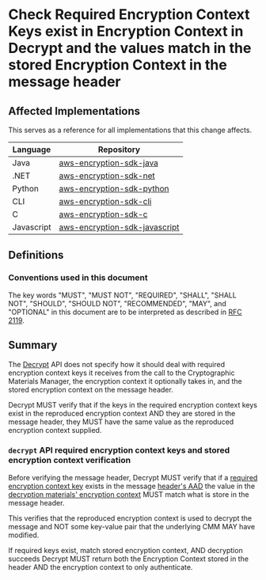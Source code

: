 [//]: # "Copyright Amazon.com Inc. or its affiliates. All Rights Reserved."
[//]: # "SPDX-License-Identifier: CC-BY-SA-4.0"

# Check Required Encryption Context Keys exist in Encryption Context in Decrypt and the values match in the stored Encryption Context in the message header

## Affected Implementations

This serves as a reference for all implementations that this change affects.

| Language   | Repository                                                                                                     |
| ---------- | -------------------------------------------------------------------------------------------------------------- |
| Java       | [aws-encryption-sdk-java](https://github.com/aws/aws-encryption-sdk-java)                                      |
| .NET       | [aws-encryption-sdk-net](https://github.com/aws/aws-encryption-sdk-dafny/tree/mainline/aws-encryption-sdk-net) |
| Python     | [aws-encryption-sdk-python](https://github.com/aws/aws-encryption-sdk-python)                                  |
| CLI        | [aws-encryption-sdk-cli](https://github.com/aws/aws-encryption-sdk-cli)                                        |
| C          | [aws-encryption-sdk-c](https://github.com/aws/aws-encryption-sdk-c)                                            |
| Javascript | [aws-encryption-sdk-javascript](https://github.com/aws/aws-encryption-sdk-javascript)                          |

## Definitions

### Conventions used in this document

The key words
"MUST", "MUST NOT", "REQUIRED", "SHALL", "SHALL NOT",
"SHOULD", "SHOULD NOT", "RECOMMENDED", "MAY", and "OPTIONAL"
in this document are to be interpreted as described in
[RFC 2119](https://tools.ietf.org/html/rfc2119).

## Summary

The [Decrypt](../../client-apis/decrypt.md) API does not specify
how it should deal with required encryption context keys it receives from the call to the
Cryptographic Materials Manager, the encryption context it optionally takes in, and the stored
encryption context on the message header.

Decrypt MUST verify that if the keys in the required encryption context keys exist in the reproduced encryption context
AND they are stored in the message header, they MUST have the same value as the reproduced encryption context supplied.

### `decrypt` API required encryption context keys and stored encryption context verification

Before verifying the message header, Decrypt MUST verify
that if a [required encryption context key](../../framework/structures.md#required-encryption-context-keys)
exists in the message [header's AAD](../../data-format/message-header.md#aad)
the value in the [decryption materials' encryption context](../../framework/structures.md#decryption-materials)
MUST match what is store in the message header.

This verifies that the reproduced encryption context is used to decrypt the message and
NOT some key-value pair that the underlying CMM MAY have modified.

If required keys exist, match stored encryption context, AND decryption succeeds
Decrypt MUST return both the Encryption Context stored in the header AND the
encryption context to only authenticate.
